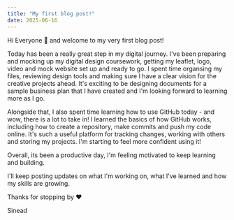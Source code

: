 ```yaml
---
title: "My first blog post!"
date: 2025-06-16
---
```


Hi Everyone :wave: and welcome to my very first blog post!

Today has been a really great step in my digital journey. I've been preparing and mocking up my digital design coursework, getting my leaflet, logo, video and mock website set up and ready to go. I spent time organsing my files, reviewing design tools and making sure I have a clear vision for the creative projects ahead. It's exciting to be designing documents for a sample business plan that I have created and I'm looking forward to learning more as I go. 

Alongside that, I also spent time learning how to use GitHub today - and wow, there is a lot to take in! I learned the basics of how GitHub works, including how to create a repository, make commits and push my code online. It's such a useful platform for tracking changes, working with others and storing my projects. I'm starting to feel more confident using it!

Overall, its been a productive day, I'm feeling motivated to keep learning and building.

I'll keep posting updates on what I'm working on, what I've learned and how my skills are growing.

Thanks for stopping by ❤️

Sinead 
